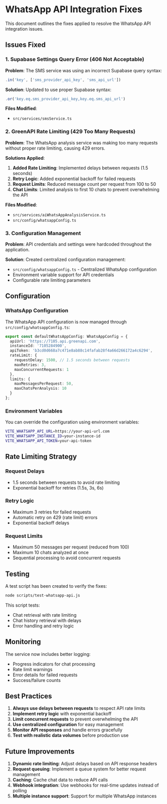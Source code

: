 # WhatsApp API Integration Fixes

This document outlines the fixes applied to resolve the WhatsApp API integration issues.

## Issues Fixed

### 1. Supabase Settings Query Error (406 Not Acceptable)

**Problem**: The SMS service was using an incorrect Supabase query syntax:
```javascript
.in('key', ['sms_provider_api_key', 'sms_api_url'])
```

**Solution**: Updated to use proper Supabase syntax:
```javascript
.or('key.eq.sms_provider_api_key,key.eq.sms_api_url')
```

**Files Modified**:
- `src/services/smsService.ts`

### 2. GreenAPI Rate Limiting (429 Too Many Requests)

**Problem**: The WhatsApp analysis service was making too many requests without proper rate limiting, causing 429 errors.

**Solutions Applied**:

1. **Added Rate Limiting**: Implemented delays between requests (1.5 seconds)
2. **Retry Logic**: Added exponential backoff for failed requests
3. **Request Limits**: Reduced message count per request from 100 to 50
4. **Chat Limits**: Limited analysis to first 10 chats to prevent overwhelming the API

**Files Modified**:
- `src/services/aiWhatsAppAnalysisService.ts`
- `src/config/whatsappConfig.ts`

### 3. Configuration Management

**Problem**: API credentials and settings were hardcoded throughout the application.

**Solution**: Created centralized configuration management:
- `src/config/whatsappConfig.ts` - Centralized WhatsApp configuration
- Environment variable support for API credentials
- Configurable rate limiting parameters

## Configuration

### WhatsApp Configuration

The WhatsApp API configuration is now managed through `src/config/whatsappConfig.ts`:

```typescript
export const defaultWhatsAppConfig: WhatsAppConfig = {
  apiUrl: 'https://7105.api.greenapi.com',
  instanceId: '7105284900',
  apiToken: 'b3cd0d668a7c471e8ab88c14fafab28f4a66d266172a4c6294',
  rateLimit: {
    requestDelay: 1500, // 1.5 seconds between requests
    maxRetries: 3,
    maxConcurrentRequests: 1
  },
  limits: {
    maxMessagesPerRequest: 50,
    maxChatsPerAnalysis: 10
  }
};
```

### Environment Variables

You can override the configuration using environment variables:

```bash
VITE_WHATSAPP_API_URL=https://your-api-url.com
VITE_WHATSAPP_INSTANCE_ID=your-instance-id
VITE_WHATSAPP_API_TOKEN=your-api-token
```

## Rate Limiting Strategy

### Request Delays
- 1.5 seconds between requests to avoid rate limiting
- Exponential backoff for retries (1.5s, 3s, 6s)

### Retry Logic
- Maximum 3 retries for failed requests
- Automatic retry on 429 (rate limit) errors
- Exponential backoff delays

### Request Limits
- Maximum 50 messages per request (reduced from 100)
- Maximum 10 chats analyzed at once
- Sequential processing to avoid concurrent requests

## Testing

A test script has been created to verify the fixes:

```bash
node scripts/test-whatsapp-api.js
```

This script tests:
- Chat retrieval with rate limiting
- Chat history retrieval with delays
- Error handling and retry logic

## Monitoring

The service now includes better logging:
- Progress indicators for chat processing
- Rate limit warnings
- Error details for failed requests
- Success/failure counts

## Best Practices

1. **Always use delays between requests** to respect API rate limits
2. **Implement retry logic** with exponential backoff
3. **Limit concurrent requests** to prevent overwhelming the API
4. **Use centralized configuration** for easy management
5. **Monitor API responses** and handle errors gracefully
6. **Test with realistic data volumes** before production use

## Future Improvements

1. **Dynamic rate limiting**: Adjust delays based on API response headers
2. **Request queuing**: Implement a queue system for better request management
3. **Caching**: Cache chat data to reduce API calls
4. **Webhook integration**: Use webhooks for real-time updates instead of polling
5. **Multiple instance support**: Support for multiple WhatsApp instances
